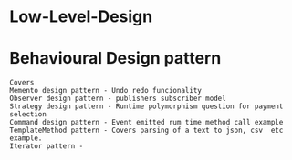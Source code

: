 # Low-Level-Design

# Behavioural Design pattern
    Covers
    Memento design pattern - Undo redo funcionality
    Observer design pattern - publishers subscriber model
    Strategy design pattern - Runtime polymorphism question for payment selection
    Command design pattern - Event emitted rum time method call example
    TemplateMethod pattern - Covers parsing of a text to json, csv  etc example.
    Iterator pattern - 

